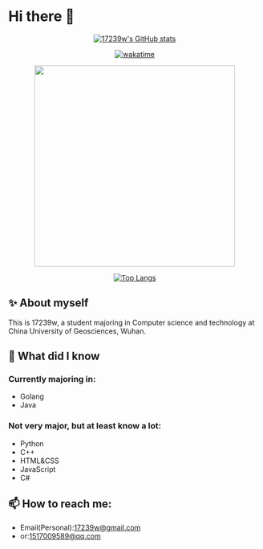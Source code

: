# Hi there 👋

<!--
**17239w/17239w** is a ✨ _special_ ✨ repository because its `README.md` (this file) appears on your GitHub profile.

Here are some ideas to get you started:

- 🔭 I’m currently working on ...
- 🌱 I’m currently learning ...
- 👯 I’m looking to collaborate on ...
- 🤔 I’m looking for help with ...
- 💬 Ask me about ...
- 📫 How to reach me: ...
- 😄 Pronouns: ...
- ⚡ Fun fact: ...
-->

<p align="center">
  <a href="https://github.com/anuraghazra/github-readme-stats">
    <img src="https://github-readme-stats.vercel.app/api?username=17239w&theme=dracula&show_icons=true" alt="17239w's GitHub stats">
  </a>
</p>

<p align="center">
  <a href="https://wakatime.com/badge/user/a3bbfa7c-da3f-4203-9c89-0a9247953570/project/96149c72-9808-4174-8355-4b0fee0d296b">
    <img src="https://wakatime.com/badge/user/a3bbfa7c-da3f-4203-9c89-0a9247953570/project/96149c72-9808-4174-8355-4b0fee0d296b.svg" alt="wakatime">
  </a>
</p>

<p align="center">
  <img src="https://wakatime.com/share/@17239/2d37f8c7-18dd-4e81-9f79-fdc78a1370c9.svg" width="400">
</p>


<p align="center">
  <a href="https://github.com/anuraghazra/github-readme-stats">
    <img src="https://github-readme-stats.vercel.app/api/top-langs/?username=17239w&layout=compact" alt="Top Langs">
  </a>
</p>


## ✨ About myself

This is 17239w, a student majoring in Computer science and technology at China University of Geosciences, Wuhan.

## 🌱 What did I know

### Currently majoring in:

- Golang
- Java

### Not very major, but at least know a lot:

- Python
- C++
- HTML&CSS
- JavaScript
- C#

## 📫 How to reach me:

- Email(Personal):17239w@gmail.com
- or:1517009589@qq.com

